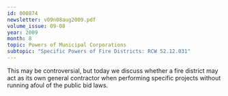 ```yaml
---
id: 000874
newsletter: v09n08aug2009.pdf
volume_issue: 09-08
year: 2009
month: 8
topic: Powers of Municipal Corporations
subtopic: "Specific Powers of Fire Districts: RCW 52.12.031"
---
```


This may be controversial, but today we discuss whether a fire district may act as its own general contractor when performing specific projects without running afoul of the public bid laws.
